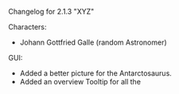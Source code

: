 Changelog for 2.1.3 "XYZ"

Characters:
- Johann Gottfried Galle (random Astronomer)

GUI:
- Added a better picture for the Antarctosaurus.
- Added an overview Tooltip for all the 
